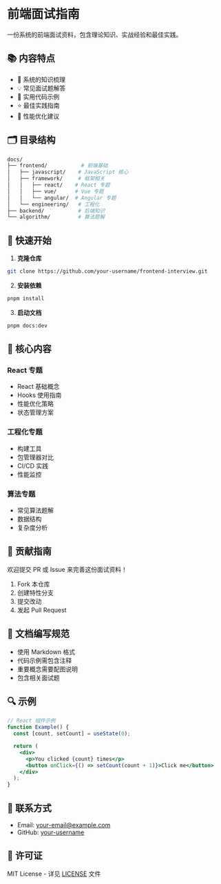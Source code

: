 # 前端面试指南

一份系统的前端面试资料，包含理论知识、实战经验和最佳实践。

## 📚 内容特点

- 📝 系统的知识梳理
- 💡 常见面试题解答
- 🔨 实用代码示例
- ⭐️ 最佳实践指南
- 🎯 性能优化建议

## 🗂 目录结构

```bash
docs/
├── frontend/           # 前端基础
│   ├── javascript/    # JavaScript 核心
│   ├── framework/     # 框架相关
│   │   ├── react/    # React 专题
│   │   ├── vue/      # Vue 专题
│   │   └── angular/  # Angular 专题
│   └── engineering/   # 工程化
├── backend/           # 后端知识
└── algorithm/         # 算法题解
```

## 🚀 快速开始

1. **克隆仓库**

```bash
git clone https://github.com/your-username/frontend-interview.git
```

2. **安装依赖**

```bash
pnpm install
```

3. **启动文档**

```bash
pnpm docs:dev
```

## 📖 核心内容

### React 专题

- React 基础概念
- Hooks 使用指南
- 性能优化策略
- 状态管理方案

### 工程化专题

- 构建工具
- 包管理器对比
- CI/CD 实践
- 性能监控

### 算法专题

- 常见算法题解
- 数据结构
- 复杂度分析

## 🤝 贡献指南

欢迎提交 PR 或 Issue 来完善这份面试资料！

1. Fork 本仓库
2. 创建特性分支
3. 提交改动
4. 发起 Pull Request

## 📝 文档编写规范

- 使用 Markdown 格式
- 代码示例需包含注释
- 重要概念需要配图说明
- 包含相关面试题

## 🔍 示例

```jsx
// React 组件示例
function Example() {
  const [count, setCount] = useState(0);

  return (
    <div>
      <p>You clicked {count} times</p>
      <button onClick={() => setCount(count + 1)}>Click me</button>
    </div>
  );
}
```

## 📱 联系方式

- Email: your-email@example.com
- GitHub: [your-username](https://github.com/your-username)

## 📄 许可证

MIT License - 详见 [LICENSE](LICENSE) 文件
